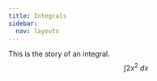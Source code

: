 ```yaml
---
title: Integrals
sidebar:
  nav: layouts
---
```

This is the story of an integral. <br>
$$\int 2x^2 \ dx$$
